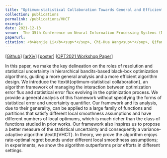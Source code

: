 ```yaml
---
title: "Optimum-statistical Collaboration Towards General and Efficient Black-box Optimization"
collection: publications
permalink: /publications/VHCT
excerpt: 
date: 2021-12-13
venue:  The 35th Conference on Neural Information Processing Systems (NeurIPS 2021) OPT 2021 Workshop
paperurl:
citation: <b>Wenjie Li</b><sup>*</sup>, Chi-Hua Wang<sup>*</sup>, Qifan Song,  Guang Cheng.
---
```

[[Github](https://github.com/WilliamLwj/PyXAB)] [[arXiv](https://arxiv.org/abs/2106.09215)]  [[poster](https://williamlwj.github.io/About/files/posters/VHCT_poster.pdf)]
[[OPT2021 Workshop Paper](https://opt-ml.org/papers/2021/paper8.pdf)]

 In this paper, we make the key delineation on the roles of resolution and statistical uncertainty in hierarchical bandits-based black-box optimization algorithms, guiding a more general analysis and a more efficient algorithm design. We introduce the \textit{optimum-statistical collaboration}, an algorithm framework of managing the interaction between optimization error flux and statistical error flux evolving in the optimization process. We provide a general analysis of this framework without specifying the forms of statistical error and uncertainty quantifier. Our framework and its analysis, due to their generality, can be applied to a large family of functions and partitions that satisfy different local smoothness assumptions and have different numbers of local optimums, which is much richer than the class of functions studied in prior works. Our framework also inspires us to propose a better measure of the statistical uncertainty and consequently a variance-adaptive algorithm \texttt{VHCT}. In theory, we prove the algorithm enjoys rate-optimal regret bounds under different local smoothness assumptions; in experiments, we show the algorithm outperforms prior efforts in different settings.
